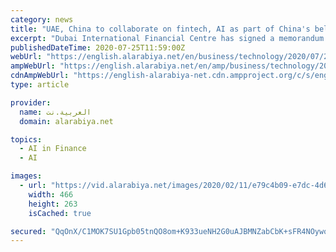 ```yaml
---
category: news
title: "UAE, China to collaborate on fintech, AI as part of China's belt and road initiative"
excerpt: "Dubai International Financial Centre has signed a memorandum of understanding with China’s Jiaozi Fintech Dreamworks as part of China’s belt and road economic initiative to co"
publishedDateTime: 2020-07-25T11:59:00Z
webUrl: "https://english.alarabiya.net/en/business/technology/2020/07/25/UAE-China-to-collaborate-on-fintech-AI-as-part-of-China-s-belt-and-road-initiative"
ampWebUrl: "https://english.alarabiya.net/en/amp/business/technology/2020/07/25/UAE-China-to-collaborate-on-fintech-AI-as-part-of-China-s-belt-and-road-initiative"
cdnAmpWebUrl: "https://english-alarabiya-net.cdn.ampproject.org/c/s/english.alarabiya.net/en/amp/business/technology/2020/07/25/UAE-China-to-collaborate-on-fintech-AI-as-part-of-China-s-belt-and-road-initiative"
type: article

provider:
  name: العربية.نت
  domain: alarabiya.net

topics:
  - AI in Finance
  - AI

images:
  - url: "https://vid.alarabiya.net/images/2020/02/11/e79c4b09-e7dc-4d68-8c39-7489ad4704ae/e79c4b09-e7dc-4d68-8c39-7489ad4704ae_16x9_600x338.jpg?width=466"
    width: 466
    height: 263
    isCached: true

secured: "QqOnX/C1MOK7SU1Gpb05tnQO8om+K933ueNH2G0uAJBMNZabCbK+sFR4NOywo4eunS/42BfbLjEo3KiC8oIz+qL+DsQdTN4ru/gu21GQzlK94KYlsYeuB25PDkuNEShIay9pNchjYy/rXdfOMo6nkzGMigAXjsHXFeWyuS3hgz4/3/XaqzQAkTVK/JISKSmVpKJZ0EqYCqL12htEAtaTacJmLSDzvAbbKfrMDgp5z67zZUOFESTwTpdlsSoSodFV5Xej9n/fjY0PE2K49Z2YGONpby5Xu4LBVHEQUys9fnQvJVI4P5VAW1nB2aMnAZ5akaeanR7JIg7e9i6YcHOIUg==;nLDccihhIRTxgGEYlgYDbw=="
---
```


